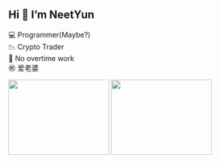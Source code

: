 ## Hi 👋 I’m NeetYun
💻 Programmer(Maybe?)  
📉 Crypto Trader  
🚫 No overtime work  
㊗️ 爱老婆  

<img src="https://github-readme-stats.vercel.app/api?username=Alexis-Zhang0812&count_private=true&theme=onedark&show_icons=true" height="150px" width="200px"></img>
<img src="https://github-readme-stats.vercel.app/api/top-langs/?username=Alexis-Zhang0812&layout=compact&theme=onedark&hide=HTML" height="150px" width="200px"></img>
